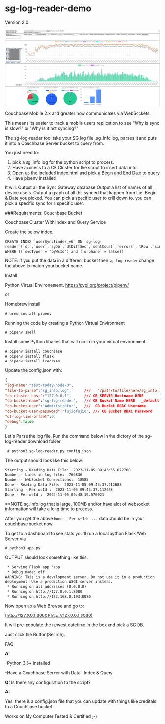 # sg-log-reader-demo
Version 2.0

![Dashboard](img/sg-log-reader-2.0.png)

Couchbase Mobile 2.x and greater now communicates via WebSockets.

This means its easier to track a mobile users replication to see "Why is sync is slow?" or "Why is it not syncing?"

The sg-log-reader tool take your SG log file ,sg_info.log, parses it and puts it into a Couchbase Server bucket to query from.

You just need to:
 1. pick a sg_info.log for the python script to process.
 2. Have acccess to a CB Cluster for the script to insert data into.
 3. Open up the included index.html and pick a Begin and End Date to query
 4. Have pipenv installed

 It will:
   Output all the Sync Gateway database
   Output a list of names of all device users.
   Output a graph of all the synced that happen from the: Begin & Date you picked.
   You can pick a specific user to drill down to.
   you can pick a specific sync for a specific user.


###Requirements:
Couchbase Bucket

Couchbase Cluster With Index and Query Service

Create the below index.

```
CREATE INDEX `userSyncFinder_v6` ON `sg-log-reader`(`dt`,`user`,`sgDb`,`dtDiffSec`,`sentCount`,`errors`,`tRow`,`since`,array_length(`filterBy`),`conflicts`,`pushAttCount`,`pullAttCount`,`pushCount`,`qRow`,`cRow`,`blipC`) WHERE ((`docType` = "byWsId") and (`orphane` = false))
```
NOTE: if you put the data in a different bucket then `sg-log-reader` change the above to match your bucket name.


Install 

Python Virtual Environement.
https://pypi.org/project/pipenv/

or 

Homebrew install

```console
# brew install pipenv
```

Running the code by creating a Python Virtual Environment

```console
# pipenv shell 
```

Install some Python libaries that will run in in your virtual environment.

```console
# pipenv install couchbase
# pipenv install flask
# pipenv install icecream
```

Update the config.json with:

 ```json
 {
"log-name":"test-today-node-0",
"file-to-parse":"sg_info.log",	    ///   "/path/to/file/here/sg_info.log" 
"cb-cluster-host":"127.0.0.1",      /// CB SERVER Hostname HERE
"cb-bucket-name":"sg-log-reader",   /// CB Bucket Name HERE , _default (scope&collection)
"cb-bucket-user":"Administrator",   ///  CB Bucket RBAC Username
"cb-bucket-user-password":"fujiofujio", /// CB Bucket RBAC Password
"dt-log-line-offset":0,
"debug":false
}
 ```

Let's Parse the log file. Run the command below in the dictory of the sg-log-reader download folder

```console
 # python3 sg-log-reader.py config.json
```

 The output should look like this below:


```console
Starting - Reading Data File:  2023-11-05 09:43:35.072700
Number - Lines in log file:  766836
Number - WebSocket Connections:  18585
Done - Reading Data File:  2023-11-05 09:43:37.112688
Starting - Per wsId :  2023-11-05 09:43:37.112698
Done - Per wsId :  2023-11-05 09:48:19.576021
```

**NOTE sg_info.log that is large, 100MB and/or have alot of websocket information will take a long time to process.

After you get the above `Done - Per wsId: ...` data should be in your couchbase bucket now.

To get to a dashboard to see stats you'll run a local python Flask Web Server via

```console
# python3 app.py
```

OUTPUT should look something like this.

```console
 * Serving Flask app 'app'
 * Debug mode: off
WARNING: This is a development server. Do not use it in a production deployment. Use a production WSGI server instead.
 * Running on all addresses (0.0.0.0)
 * Running on http://127.0.0.1:8080
 * Running on http://192.168.0.193:8080
```

Now open up a Web Browse and go to:

[http://127.0.0.1:8080](http://127.0.0.1:8080)



It will pre-populate the newest datetime in the box and pick a SG DB.

Just click the Button(Search).




FAQ

**A:**

-Python 3.6+ installed 

-Have a Couchbase Server with Data , Index & Query


**Q:** Is there any configuration to the script?


**A:**

Yes, there is a config.json file that you can update with things like creditals to a Couchbase bucket

Works on My Computer Tested & Certified ;-)